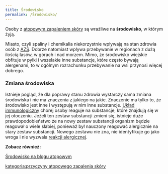 ```yaml
---
title: Środowisko
permalink: /Środowisko/
---
```


Osoby z [atopowym zapaleniem skóry](/atopedia/atopowe_zapalenie_skóry "wikilink") są wrażliwe na **środowisko**, w którym żyją.

Miasto, czyli spaliny i chemikalia niekorzystnie wpływają na stan zdrowia osób z [AZS](/atopedia/AZS "wikilink"). Dobrze natomiast wpływa przebywanie w regionach z dużą ilością lasów, w górach i nad morzem. Mimo, że środowisko wiejskie obfituje w pyłki i wszelakie inne substancje, które często bywają alergenami, to w ogólnym rozrachunku przebywanie na wsi przynosi więcej dobrego.

### Zmiana środowiska

Istnieje pogląd, że dla poprawy stanu zdrowia wystarczy sama zmiana środowiska i nie ma znaczenia z jakiego na jakie. Znaczenie ma tylko to, że środowisko jest inne i występują w nim inne substancje. [Układ immunologiczny](/atopedia/Układ_immunologiczny "wikilink") chorej osoby reaguje na substancje, które znajdują się w jej otoczeniu. Jeżeli ten zestaw substancji zmieni się, istnieje duże prawdopodobieństwo że na nowy zestaw substancji organizm będzie reagował o wiele słabiej, ponieważ był nauczony reagować alergicznie na stary zestaw substancji. Nowego zestawu nie zna, nie identyfikuje go jako wroga i nie wyzwala [reakcji alergicznej](/atopedia/reakcja_alergiczna "wikilink").

**Zobacz również:**

[Środowisko na blogu atopowym](http://blog.atopowe.pl/category/srodowisko/)

[kategoria:przyczyny atopowego zapalenia skóry](/atopedia/kategoria:przyczyny_atopowego_zapalenia_skóry "wikilink")